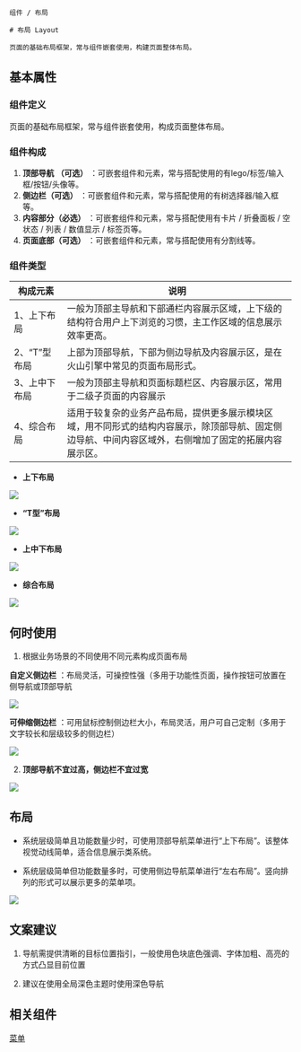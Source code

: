 `````
组件 / 布局

# 布局 Layout

页面的基础布局框架，常与组件嵌套使用，构建页面整体布局。
`````

## 基本属性

### 组件定义

页面的基础布局框架，常与组件嵌套使用，构成页面整体布局。

### 组件构成

1. **顶部导航** **（可选）** ：可嵌套组件和元素，常与搭配使用的有lego/标签/输入框/按钮/头像等。
2. **侧边栏（可选）** ：可嵌套组件和元素，常与搭配使用的有树选择器/输入框等。
3. **内容部分（必选）** ：可嵌套组件和元素，常与搭配使用有卡片 / 折叠面板 / 空状态 / 列表 / 数值显示 / 标签页等。
4. **页面底部（可选）** ：可嵌套组件和元素，常与搭配使用有分割线等。

### 组件类型

| 构成元素     | 说明                                                                          |
| -------- | --------------------------------------------------------------------------- |
| 1、上下布局   | 一般为顶部主导航和下部通栏内容展示区域，上下级的结构符合用户上下浏览的习惯，主工作区域的信息展示效率更高。                       |
| 2、“T”型布局 | 上部为顶部导航，下部为侧边导航及内容展示区，是在火山引擎中常见的页面布局形式。                                     |
| 3、上中下布局  | 一般为顶部主导航和页面标题栏区、内容展示区，常用于二级子页面的内容展示                                         |
| 4、综合布局   | 适用于较复杂的业务产品布局，提供更多展示模块区域，用不同形式的结构内容展示，除顶部导航、固定侧边导航、中间内容区域外，右侧增加了固定的拓展内容展示区。 |

- **上下布局**

![](https://p1-arco.byteimg.com/tos-cn-i-uwbnlip3yd/781c526eebd04c9483c4ae00db187268~tplv-uwbnlip3yd-image.image)

- **“T型”布局**

![](https://p1-arco.byteimg.com/tos-cn-i-uwbnlip3yd/f4f12fb660ab46daa39e6bee637e6c67~tplv-uwbnlip3yd-image.image)

- **上中下布局**

![](https://p1-arco.byteimg.com/tos-cn-i-uwbnlip3yd/5959d8e03f9d4ef3af8029d6eecc56a4~tplv-uwbnlip3yd-image.image)

- **综合布局**

![](https://p1-arco.byteimg.com/tos-cn-i-uwbnlip3yd/b087ef649c4d403b90751c0158ac491f~tplv-uwbnlip3yd-image.image)

## 何时使用

1. 根据业务场景的不同使用不同元素构成页面布局

**自定义侧边栏** ：布局灵活，可操控性强（多用于功能性页面，操作按钮可放置在侧导航或顶部导航

![](https://p1-arco.byteimg.com/tos-cn-i-uwbnlip3yd/6704b44ba5a940e6bb3eab866a1eaeae~tplv-uwbnlip3yd-image.image)

**可伸缩侧边栏** ：可用鼠标控制侧边栏大小，布局灵活，用户可自己定制（多用于文字较长和层级较多的侧边栏）

![](https://p1-arco.byteimg.com/tos-cn-i-uwbnlip3yd/2aec7f6685ed4722b6aa89276f0cf7dd~tplv-uwbnlip3yd-image.image)

2. **顶部导航不宜过高，侧边栏不宜过宽**

![](https://p1-arco.byteimg.com/tos-cn-i-uwbnlip3yd/5eed0ebceaee4e8b88a2bd9ccef668b8~tplv-uwbnlip3yd-image.image)

## 布局

- 系统层级简单且功能数量少时，可使用顶部导航菜单进行“上下布局”。该整体视觉动线简单，适合信息展示类系统。

- 系统层级简单但功能数量多时，可使用侧边导航菜单进行“左右布局”。竖向排列的形式可以展示更多的菜单项。

![](https://p1-arco.byteimg.com/tos-cn-i-uwbnlip3yd/35cf8c64da984d69902e11e0cea3e85d~tplv-uwbnlip3yd-image.image)

## 文案建议

1. 导航需提供清晰的目标位置指引，一般使用色块底色强调、字体加粗、高亮的方式凸显目前位置

2. 建议在使用全局深色主题时使用深色导航

## 相关组件

[菜单](/react/components/menu)
